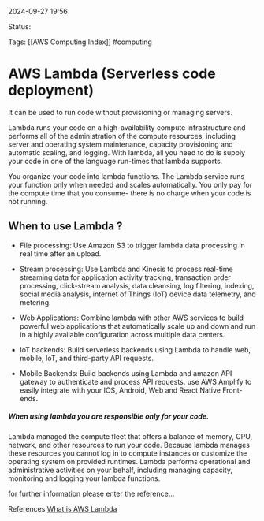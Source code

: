 2024-09-27 19:56

Status:

Tags:
[[AWS Computing Index]]
#computing 


# AWS Lambda (Serverless code deployment)

It can be used to run code without provisioning or managing servers.

Lambda runs your code on a high-availability compute infrastructure and performs all of the administration of the compute resources, including server and operating system maintenance, capacity provisioning and automatic scaling, and logging. With lambda, all you need to do is supply your code in one of the language run-times that lambda supports.

You organize your code into lambda functions. The Lambda service runs your function only when needed and scales automatically. You only pay for the compute time that you consume- there is no charge when your code is not running.

## When to use Lambda ?

- File processing:
	Use Amazon S3 to trigger lambda data processing in real time after an upload.

- Stream processing:
	Use Lambda and Kinesis to process real-time streaming data for application activity tracking, transaction order processing, click-stream analysis, data cleansing, log filtering, indexing, social media analysis, internet of Things (IoT) device data telemetry, and metering.

- Web Applications:
	Combine lambda with other AWS services to build powerful web applications that automatically scale up and down and run in a highly available configuration across multiple data centers.

- IoT backends: 
	Build serverless backends using Lambda to handle web, mobile, IoT, and third-party API requests.

- Mobile Backends:
	Build backends using Lambda and amazon API gateway to authenticate and process API requests. use AWS Amplify to easily integrate with your IOS, Android, Web and React Native Front-ends.

##### *When using lambda you are responsible only for your code.*
Lambda managed the compute fleet that offers a balance of memory, CPU, network, and other resources to run your code. Because lambda manages these resources you cannot log in to compute instances or customize the operating system on provided runtimes. Lambda performs operational and administrative activities on your behalf, including managing capacity, monitoring and logging your lambda functions.


for further information please enter the reference...

References 
[What is AWS Lambda](https://docs.aws.amazon.com/lambda/latest/dg/welcome.html)